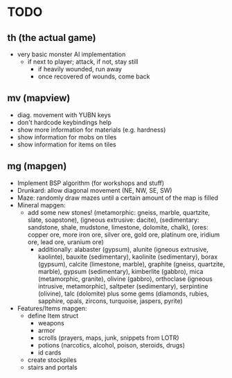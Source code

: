 # TODO

## th (the actual game)
- very basic monster AI implementation
  - if next to player; attack, if not, stay still
    - if heavily wounded, run away
    - once recovered of wounds, come back

## mv (mapview)
- diag. movement with YUBN keys
- don't hardcode keybindings help
- show more information for materials (e.g. hardness)
- show information for mobs on tiles
- show information for items on tiles

## mg (mapgen)

- Implement BSP algorithm (for workshops and stuff)
- Drunkard: allow diagonal movement (NE, NW, SE, SW)
- Maze: randomly draw mazes until a certain amount of the map is filled
- Mineral mapgen:
  - add some new stones! (metamorphic: gneiss, marble, quartzite, slate,
    soapstone), (igneous extrusive: dacite), (sedimentary: sandstone,
    shale, mudstone, limestone, dolomite, chalk), (ores: copper ore, more
    iron ore, silver ore, gold ore, platinum ore, iridium ore, lead ore,
    uranium ore)
    - additionally: alabaster (gypsum), alunite (igneous extrusive,
      kaolinte), bauxite (sedimentary), kaolinite (sedimentary), borax
      (gypsum), calcite (limestone, marble), graphite (gneiss, quartzite,
      marble), gypsum (sedimentary), kimberlite (gabbro), mica (metamorphic,
      granite), olivine (gabbro), orthoclase (igneous intrusive,
      metamorphic), saltpeter (sedimentary), serpintine (olivine), talc
      (dolomite) plus some gems (diamonds, rubies, sapphire, opals,
      zircons, turquoise, jaspers, pyrite)
- Features/Items mapgen:
  - define Item struct
    - weapons
    - armor
    - scrolls (prayers, maps, junk, snippets from LOTR)
    - potions (narcotics, alcohol, poison, steroids, drugs)
    - id cards
  - create stockpiles
  - stairs and portals
